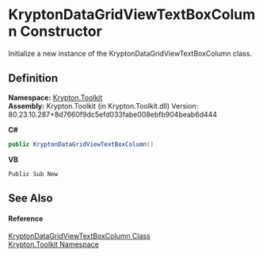 # KryptonDataGridViewTextBoxColumn Constructor


Initialize a new instance of the KryptonDataGridViewTextBoxColumn class.



## Definition
**Namespace:** <a href="79d2eac2-21f4-54ff-7552-b20c33c30600.md">Krypton.Toolkit</a>  
**Assembly:** Krypton.Toolkit (in Krypton.Toolkit.dll) Version: 80.23.10.287+8d7660f9dc5efd033fabe008ebfb904beab6d444

**C#**
``` C#
public KryptonDataGridViewTextBoxColumn()
```
**VB**
``` VB
Public Sub New
```



## See Also


#### Reference
<a href="69125ead-d46f-8275-1a1c-3892aadc6dd8.md">KryptonDataGridViewTextBoxColumn Class</a>  
<a href="79d2eac2-21f4-54ff-7552-b20c33c30600.md">Krypton.Toolkit Namespace</a>  
